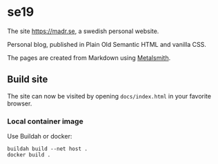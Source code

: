 # se19

The site https://madr.se, a swedish personal website.

Personal blog, published in Plain Old Semantic HTML and vanilla CSS.

The pages are created from Markdown using [Metalsmith][1].

## Build site

The site can now be visited by opening `docs/index.html` in your
favorite browser.

### Local container image

Use Buildah or docker:

    buildah build --net host .
    docker build .

[1]: https://metalsmith.io/
